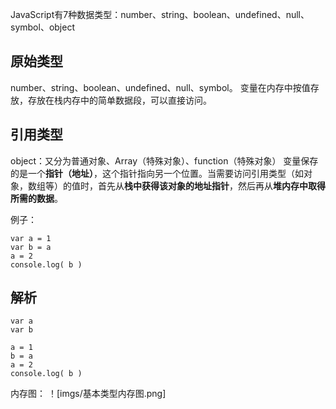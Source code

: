 JavaScript有7种数据类型：number、string、boolean、undefined、null、symbol、object
## 原始类型
number、string、boolean、undefined、null、symbol。
变量在内存中按值存放，存放在栈内存中的简单数据段，可以直接访问。
## 引用类型
object：又分为普通对象、Array（特殊对象）、function（特殊对象）
变量保存的是一个**指针（地址）**，这个指针指向另一个位置。当需要访问引用类型（如对象，数组等）的值时，首先从**栈中获得该对象的地址指针**，然后再从**堆内存中取得所需的数据**。

例子：
```
var a = 1
var b = a
a = 2
console.log( b )
```
## 解析
```
var a
var b

a = 1
b = a
a = 2
console.log( b )
```
内存图：
！[imgs/基本类型内存图.png]
